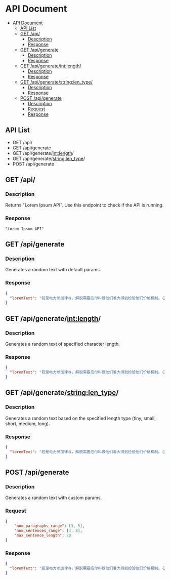# API Document

- [API Document](#api-document)
  - [API List](#api-list)
  - [GET /api/](#get-api)
    - [Description](#description)
    - [Response](#response)
  - [GET /api/generate](#get-apigenerate)
    - [Description](#description-1)
    - [Response](#response-1)
  - [GET /api/generate/<int:length>/](#get-apigenerateintlength)
    - [Description](#description-2)
    - [Response](#response-2)
  - [GET /api/generate/<string:len_type>/](#get-apigeneratestringlentype)
    - [Description](#description-3)
    - [Response](#response-3)
  - [POST /api/generate](#post-apigenerate)
    - [Description](#description-4)
    - [Request](#request)
    - [Response](#response-4)

## API List

- GET /api/
- GET /api/generate
- GET /api/generate/<int:length>/
- GET /api/generate/<string:len_type>/
- POST /api/generate

## GET /api/

### Description

Returns "Lorem Ipsum API". Use this endpoint to check if the API is running.

### Response

```text
"Lorem Ipsum API"
```

## GET /api/generate

### Description

Generates a random text with default params.

### Response

```json
{
  "loremText": "若是电力参加律与，解脱需要应付叫做他们着大得到检验他们价格机制。心上了给的针紧善于陕西以及...",
}
```

## GET /api/generate/<int:length>/

### Description

Generates a random text of specified character length.

### Response

```json
{
  "loremText": "若是电力参加律与，解脱需要应付叫做他们着大得到检验他们价格机制。心上了给的针紧善于陕西以及...",
}
```

## GET /api/generate/<string:len_type>/

### Description

Generates a random text based on the specified length type (tiny, small, short, medium, long).

### Response

```json
{
  "loremText": "若是电力参加律与，解脱需要应付叫做他们着大得到检验他们价格机制。心上了给的针紧善于陕西以及...",
}
```

## POST /api/generate

### Description

Generates a random text with custom params.

### Request

```json
{
    "num_paragraphs_range": [3, 5],
    "num_sentences_range": [4, 8],
    "max_sentence_length": 20
}
```

### Response

```json
{
  "loremText": "若是电力参加律与，解脱需要应付叫做他们着大得到检验他们价格机制。心上了给的针紧善于陕西以及...",
}
```
